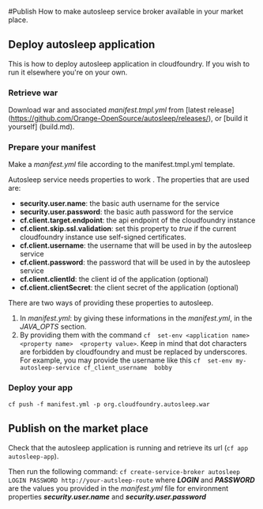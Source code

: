 #Publish
How to make autosleep service broker available in your market place.

## Deploy autosleep application
This is how to deploy autosleep application in cloudfoundry. If you wish to run it elsewhere you're on your own.
### Retrieve war
Download war and associated _manifest.tmpl.yml_ from [latest release] (https://github.com/Orange-OpenSource/autosleep/releases/), or [build it yourself] (build.md).
### Prepare your manifest
Make a *manifest.yml* file according to the manifest.tmpl.yml template.

Autosleep service needs properties to work . The properties that are used are:

- __security.user.name__: the basic auth username for the service
- __security.user.password__: the basic auth password for the service
- __cf.client.target.endpoint__: the api endpoint of the cloudfoundry instance
- __cf.client.skip.ssl.validation__: set this property to _true_ if the current cloudfoundry instance use self-signed certificates.
- __cf.client.username__: the username that will be used in by the autosleep service
- __cf.client.password__: the password that will be used in by the autosleep service
- __cf.client.clientId__: the client id of the application (optional)
- __cf.client.clientSecret__: the client secret of the application (optional)

There are two ways of providing these properties to autosleep.

1. In _manifest.yml_: by giving these informations in the _manifest.yml_, in the _JAVA_OPTS_ section.
2. By providing them with the command ```cf  set-env <application name> <property name>  <property value>```. Keep in mind that dot characters are forbidden by cloudfoundry and must be replaced by underscores. For example, you may provide the username like this ```cf  set-env my-autosleep-service cf_client_username  bobby```

### Deploy your app
```
cf push -f manifest.yml -p org.cloudfoundry.autosleep.war 
```    


## Publish on the market place
Check that the autosleep application is running and retrieve its url (`cf app autosleep-app`). 

Then run the following command:
```cf create-service-broker autosleep LOGIN PASSWORD http://your-autsleep-route```
where ___LOGIN___ and ___PASSWORD___ are the values you provided in the _manifest.yml_ file for environment properties ___security.user.name___ and ___security.user.password___